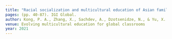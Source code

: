 ```yaml
---
title: "Racial socialization and multicultural education of Asian families in the United States. In R. Gordon, K. Ahmed, & M. Hosoda (Eds.)"
pages: (pp. 40-87). IGI Global.
author: Kong, P. A., Zhang, X., Sachdev, A., Dzotsenidze, N., & Yu, X.
venue: Evolving multicultural education for global classrooms
year: 2021
---
```


